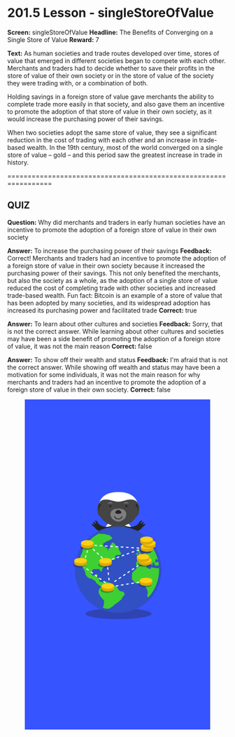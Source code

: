 # 201.5 Lesson - singleStoreOfValue

**Screen:** singleStoreOfValue
**Headline:** The Benefits of Converging on a Single Store of Value
**Reward:** 7

**Text:** As human societies and trade routes developed over time, stores of value that emerged in different societies began to compete with each other. Merchants and traders had to decide whether to save their profits in the store of value of their own society or in the store of value of the society they were trading with, or a combination of both.

Holding savings in a foreign store of value gave merchants the ability to complete trade more easily in that society, and also gave them an incentive to promote the adoption of that store of value in their own society, as it would increase the purchasing power of their savings.

When two societies adopt the same store of value, they see a significant reduction in the cost of trading with each other and an increase in trade-based wealth. In the 19th century, most of the world converged on a single store of value – gold – and this period saw the greatest increase in trade in history.


=================================================================

## QUIZ

**Question:** Why did merchants and traders in early human societies have an incentive to promote the adoption of a foreign store of value in their own society

**Answer:** To increase the purchasing power of their savings
**Feedback:** Correct! Merchants and traders had an incentive to promote the adoption of a foreign store of value in their own society because it increased the purchasing power of their savings. This not only benefited the merchants, but also the society as a whole, as the adoption of a single store of value reduced the cost of completing trade with other societies and increased trade-based wealth. Fun fact: Bitcoin is an example of a store of value that has been adopted by many societies, and its widespread adoption has increased its purchasing power and facilitated trade
**Correct:** true

**Answer:** To learn about other cultures and societies
**Feedback:** Sorry, that is not the correct answer. While learning about other cultures and societies may have been a side benefit of promoting the adoption of a foreign store of value, it was not the main reason
**Correct:** false

**Answer:** To show off their wealth and status
**Feedback:** I&#x27;m afraid that is not the correct answer. While showing off wealth and status may have been a motivation for some individuals, it was not the main reason for why merchants and traders had an incentive to promote the adoption of a foreign store of value in their own society.
**Correct:** false


<figure><img src="../.gitbook/assets/201-05.png" alt=""><figcaption></figcaption></figure>

